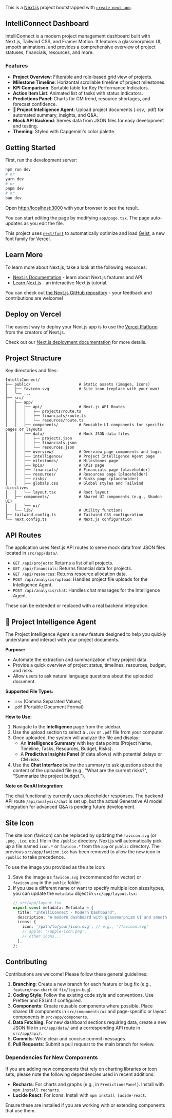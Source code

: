 This is a [Next.js](https://nextjs.org) project bootstrapped with [`create-next-app`](https://nextjs.org/docs/app/api-reference/cli/create-next-app).

## IntelliConnect Dashboard

IntelliConnect is a modern project management dashboard built with Next.js, Tailwind CSS, and Framer Motion. It features a glassmorphism UI, smooth animations, and provides a comprehensive overview of project statuses, financials, resources, and more.

### Features

*   **Project Overview**: Filterable and role-based grid view of projects.
*   **Milestone Timeline**: Horizontal scrollable timeline of project milestones.
*   **KPI Comparison**: Sortable table for Key Performance Indicators.
*   **Action Item List**: Animated list of tasks with status indicators.
*   **Predictions Panel**: Charts for CM trend, resource shortages, and forecast confidence.
*   **📁 Project Intelligence Agent**: Upload project documents (.csv, .pdf) for automated summary, insights, and Q&A.
*   **Mock API Backend**: Serves data from JSON files for easy development and testing.
*   **Theming**: Styled with Capgemini's color palette.

## Getting Started

First, run the development server:

```bash
npm run dev
# or
yarn dev
# or
pnpm dev
# or
bun dev
```

Open [http://localhost:3000](http://localhost:3000) with your browser to see the result.

You can start editing the page by modifying `app/page.tsx`. The page auto-updates as you edit the file.

This project uses [`next/font`](https://nextjs.org/docs/app/building-your-application/optimizing/fonts) to automatically optimize and load [Geist](https://vercel.com/font), a new font family for Vercel.

## Learn More

To learn more about Next.js, take a look at the following resources:

- [Next.js Documentation](https://nextjs.org/docs) - learn about Next.js features and API.
- [Learn Next.js](https://nextjs.org/learn) - an interactive Next.js tutorial.

You can check out [the Next.js GitHub repository](https://github.com/vercel/next.js) - your feedback and contributions are welcome!

## Deploy on Vercel

The easiest way to deploy your Next.js app is to use the [Vercel Platform](https://vercel.com/new?utm_medium=default-template&filter=next.js&utm_source=create-next-app&utm_campaign=create-next-app-readme) from the creators of Next.js.

Check out our [Next.js deployment documentation](https://nextjs.org/docs/app/building-your-application/deploying) for more details.

## Project Structure

Key directories and files:

```
IntelliConnect/
├── public/                     # Static assets (images, icons)
│   ├── favicon.svg             # Site icon (replace with your own)
│   └── ...
├── src/
│   ├── app/
│   │   ├── api/                # Next.js API Routes
│   │   │   ├── projects/route.ts
│   │   │   ├── financials/route.ts
│   │   │   └── resources/route.ts
│   │   ├── components/         # Reusable UI components for specific pages or layouts
│   │   ├── data/               # Mock JSON data files
│   │   │   ├── projects.json
│   │   │   ├── financials.json
│   │   │   └── resources.json
│   │   ├── overview/           # Overview page components and logic
│   │   ├── intelligence/       # Project Intelligence Agent page
│   │   ├── milestones/         # Milestones page
│   │   ├── kpis/               # KPIs page
│   │   ├── financials/         # Financials page (placeholder)
│   │   ├── resources/          # Resources page (placeholder)
│   │   ├── risks/              # Risks page (placeholder)
│   │   ├── globals.css         # Global styles and Tailwind directives
│   │   └── layout.tsx          # Root layout
│   ├── components/             # Shared UI components (e.g., Shadcn UI)
│   │   └── ui/
│   └── lib/                    # Utility functions
├── tailwind.config.ts          # Tailwind CSS configuration
└── next.config.ts              # Next.js configuration
```

## API Routes

The application uses Next.js API routes to serve mock data from JSON files located in `src/app/data/`.

*   `GET /api/projects`: Returns a list of all projects.
*   `GET /api/financials`: Returns financial data for projects.
*   `GET /api/resources`: Returns resource allocation data.
*   `POST /api/analysis/upload`: Handles project file uploads for the Intelligence Agent.
*   `POST /api/analysis/chat`: Handles chat messages for the Intelligence Agent.

These can be extended or replaced with a real backend integration.

## 📁 Project Intelligence Agent

The Project Intelligence Agent is a new feature designed to help you quickly understand and interact with your project documents.

**Purpose:**

*   Automate the extraction and summarization of key project data.
*   Provide a quick overview of project status, timelines, resources, budget, and risks.
*   Allow users to ask natural language questions about the uploaded document.

**Supported File Types:**

*   `.csv` (Comma Separated Values)
*   `.pdf` (Portable Document Format)

**How to Use:**

1.  Navigate to the **Intelligence** page from the sidebar.
2.  Use the upload section to select a `.csv` or `.pdf` file from your computer.
3.  Once uploaded, the system will analyze the file and display:
    *   An **Intelligence Summary** with key data points (Project Name, Timeline, Tasks, Resources, Budget, Risks).
    *   A **Predictive Insights Panel** (if data allows) with potential delays or CM risks.
4.  Use the **Chat Interface** below the summary to ask questions about the content of the uploaded file (e.g., "What are the current risks?", "Summarize the project budget.").

**Note on GenAI Integration:**

The chat functionality currently uses placeholder responses. The backend API route `/api/analysis/chat` is set up, but the actual Generative AI model integration for advanced Q&A is pending future development.

## Site Icon

The site icon (favicon) can be replaced by updating the `favicon.svg` (or `.png`, `.ico`, etc.) file in the `/public` directory. Next.js will automatically pick up a file named `icon.*` or `favicon.*` from the `app` or `public` directory. The previous `src/app/favicon.ico` has been removed to allow the new icon in `/public` to take precedence.

To use the image you provided as the site icon:
1.  Save the image as `favicon.svg` (recommended for vector) or `favicon.png` in the `public` folder.
2.  If you use a different name or want to specify multiple icon sizes/types, you can update the `metadata` object in `src/app/layout.tsx`:
    ```typescript
    // src/app/layout.tsx
    export const metadata: Metadata = {
      title: "IntelliConnect - Modern Dashboard",
      description: "A modern dashboard with glassmorphism UI and smooth animations",
      icons: {
        icon: '/path/to/your/icon.svg', // e.g., '/favicon.svg'
        // apple: '/apple-icon.png',
        // other icons...
      },
    };
    ```

## Contributing

Contributions are welcome! Please follow these general guidelines:

1.  **Branching**: Create a new branch for each feature or bug fix (e.g., `feature/new-chart` or `fix/login-bug`).
2.  **Coding Style**: Follow the existing code style and conventions. Use Prettier and ESLint if configured.
3.  **Components**: Create reusable components where possible. Place shared UI components in `src/components/ui` and page-specific or layout components in `src/app/components`.
4.  **Data Fetching**: For new dashboard sections requiring data, create a new JSON file in `src/app/data/` and a corresponding API route in `src/app/api/`.
5.  **Commits**: Write clear and concise commit messages.
6.  **Pull Requests**: Submit a pull request to the main branch for review.

### Dependencies for New Components

If you are adding new components that rely on charting libraries or icon sets, please note the following dependencies used in recent additions:

*   **Recharts**: For charts and graphs (e.g., in `PredictionsPanel`). Install with `npm install recharts`.
*   **Lucide React**: For icons. Install with `npm install lucide-react`.

Ensure these are installed if you are working with or extending components that use them.

